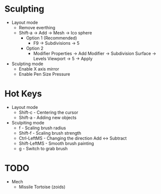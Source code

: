 Sculpting
=====
* Layout mode
  * Remove everthing
  * Shift-a -> Add -> Mesh -> Ico sphere
    * Option 1 (Recommended)
      * F9 -> Subdivisions -> 5
    * Option 2
      * Modifier Properties -> Add Modifier -> Subdivision Surface -> Levels Viewport -> 5 -> Apply
* Sculpting mode
  * Enable X axis mirror
  * Enable Pen Size Pressure

Hot Keys
=====
* Layout mode
  * Shift-c - Centering the cursor
  * Shift-a - Adding new objects
* Sculpiting mode
  * f            - Scaling brush radius
  * Shift-f      - Scaling brush strength
  * Ctrl-LeftMS  - Changing the direction Add <-> Subtract
  * Shift-LeftMS - Smooth brush painting
  * g            - Switch to grab brush

TODO
=====
* Mech
  * Missile Tortoise (zoids)
